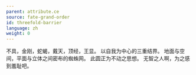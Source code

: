 ```yaml
---
parent: attribute.ce
source: fate-grand-order
id: threefold-barrier
language: zh
weight: 0
---
```


不具，金刚，蛇蝎，戴天，顶经，王显。
以自我为中心的三重结界。
地面与空间，平面与立体之间密布的蜘蛛网。
此圆正为不动之思想。
无智之人啊，为之感到羞耻吧。

